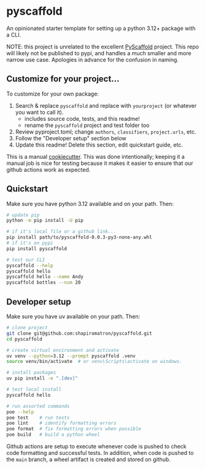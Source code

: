 # pyscaffold

An opinionated starter template for setting up a python 3.12+ package with a CLI.

NOTE: this project is unrelated to the excellent [PyScaffold](https://pypi.org/project/PyScaffold/) project. This repo will likely not be published to pypi, and handles a much smaller and more narrow use case. Apologies in advance for the confusion in naming.

## Customize for your project...

To customize for your own package:

1. Search & replace `pyscaffold` and replace with `yourproject` (or whatever you want to call it).
    - includes source code, tests, and this readme!
    - rename the `pyscaffold` project and test folder too
2. Review pyproject.toml; change `authors`, `classifiers`, `project.urls`, etc.
3. Follow the "Developer setup" section below
4. Update this readme! Delete this section, edit quickstart guide, etc.

This is a manual [cookiecutter](https://github.com/cookiecutter/cookiecutter).  This was done intentionally; keeping it a manual job is nice for testing because it makes it easier to ensure that our github actions work as expected.

## Quickstart

Make sure you have python 3.12 available and on your path. Then:

```bash
# update pip
python -m pip install -U pip

# if it's local file or a github link...
pip install path/to/pyscaffold-0.0.3-py3-none-any.whl
# if it's on pypi
pip install pyscaffold

# test our CLI
pyscaffold --help
pyscaffold hello
pyscaffold hello --name Andy
pyscaffold bottles --num 20
```

## Developer setup

Make sure you have uv available on your path. Then:

```bash
# clone project
git clone git@github.com:shapiromatron/pyscaffold.git
cd pyscaffold

# create virtual environment and activate
uv venv --python=3.12 --prompt pyscaffold .venv
source venv/bin/activate  # or venv\Scripts\activate on windows.

# install packages
uv pip install -e ".[dev]"

# test local install
pyscaffold hello

# run assorted commands
poe --help
poe test    # run tests
poe lint    # identify formatting errors
poe format  # fix formatting errors when possible
poe build   # build a python wheel
```

Github actions are setup to execute whenever code is pushed to check code formatting and successful tests. In addition, when code is pushed to the `main` branch, a wheel artifact is created and stored on github.
